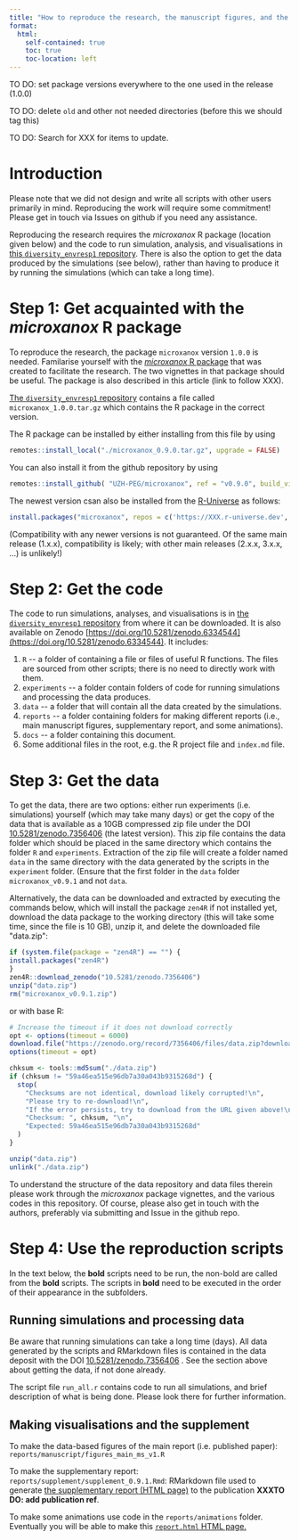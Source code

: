 ```yaml
---
title: "How to reproduce the research, the manuscript figures, and the supplementary document."
format:
  html:
    self-contained: true
    toc: true
    toc-location: left
---
```




TO DO: set package versions everywhere to the one used in the release (1.0.0)

TO DO: delete `old` and other not needed directories (before this we should tag this)

TO DO: Search for XXX for items to update.


# Introduction

Please note that we did not design and write all scripts with other users primarily in mind. Reproducing the work will require some commitment! Please get in touch via Issues on github if you need any assistance.

Reproducing the research requires the *microxanox* R package (location given below) and the code to run simulation, analysis, and visualisations in [this `diversity_envresp1` repository](https://github.com/UZH-PEG/diversity_envresp1). There is also the option to get the data produced by the simulations (see below), rather than having to produce it by running the simulations (which can take a long time).


# Step 1: Get acquainted with the *microxanox* R package

To reproduce the research, the package `microxanox` version `1.0.0` is needed.  Familarise yourself with the [*microxanox* R package](https://uzh-peg.r-universe.dev/ui#package:microxanox) that was created to facilitate the research. The two vignettes in that package should be useful. The package is also described in this article (link to follow XXX).

[The `diversity_envresp1` repository](https://github.com/UZH-PEG/diversity_envresp1) contains a file called `microxanox_1.0.0.tar.gz` which contains the R package in the correct version.

The R package can be installed by either installing from this file by using


```r
remotes::install_local("./microxanox_0.9.0.tar.gz", upgrade = FALSE)
```

You can also install it from the github repository by using

```r
remotes::install_github( "UZH-PEG/microxanox", ref = "v0.9.0", build_vignettes = TRUE, upgrade = FALSE)
```

The newest version csan also be installed from the [R-Universe](https://r-universe.dev) as follows:

```r
install.packages("microxanox", repos = c('https://XXX.r-universe.dev', 'https://cloud.r-project.org'))
```

(Compatibility with any newer versions is not guaranteed. Of the same main release (1.x.x), compatibility is likely; with other main releases (2.x.x, 3.x.x, ...) is unlikely!)

# Step 2: Get the code

The code to run simulations, analyses, and visualisations is in [the `diversity_envresp1` repository](https://github.com/UZH-PEG/diversity_envresp1) from where it can be downloaded. It is also available on Zenodo [https://doi.org/10.5281/zenodo.6334544](https://doi.org/10.5281/zenodo.6334544). It includes:

1.  `R` -- a folder of containing a file or files of useful R functions. The files are sourced from other scripts; there is no need to directly work with them.
2.  `experiments` -- a folder contain folders of code for running simulations and processing the data produces.
3. `data` -- a folder that will contain all the data created by the simulations.
4. `reports` -- a folder containing folders for making different reports (i.e., main manuscript figures, supplementary report, and some animations).
5. `docs` -- a folder containing this document.
6. Some additional files in the root, e.g. the R project file and `index.md` file.


# Step 3: Get the data

To get the data, there are two options: either run experiments (i.e. simulations) yourself (which may take many days) or get the copy of the data that is available as a 10GB compressed zip file under the DOI [10.5281/zenodo.7356406](https://doi.org/10.5281/zenodo.7356406) (the latest version). This zip file contains the data folder which should be placed in the same directory which contains the folder `R` and `experiments`. Extraction of the zip file will create a folder named `data` in the same directory with the data generated by the scripts in the `experiment` folder. (Ensure that the first folder in the `data` folder `microxanox_v0.9.1` and not `data`.

Alternatively, the data can be downloaded and extracted by executing the commands below, which will install the package `zen4R` if not installed yet, download the data package to the working directory (this will take some time, since the file is 10 GB), unzip it, and delete the downloaded file "data.zip":

```r
if (system.file(package = "zen4R") == "") {
install.packages("zen4R")
}
zen4R::download_zenodo("10.5281/zenodo.7356406")
unzip("data.zip")
rm("microxanox_v0.9.1.zip")
```

or with base R:

```r
# Increase the timeout if it does not download correctly
opt <- options(timeout = 6000)
download.file("https://zenodo.org/record/7356406/files/data.zip?download=1", "data.zip")
options(timeout = opt)

chksum <- tools::md5sum("./data.zip")
if (chksum != "59a46ea515e96db7a30a043b9315268d") {
  stop(
    "Checksums are not identical, download likely corrupted!\n",
    "Please try to re-download!\n",
    "If the error persists, try to download from the URL given above!\n",
    "Checksum: ", chksum, "\n",
    "Expected: 59a46ea515e96db7a30a043b9315268d"
  )
}

unzip("data.zip")
unlink("./data.zip")
```

To understand the structure of the data repository and data files therein please work through the *microxanox* package vignettes, and the various codes in this repository. Of course, please also get in touch with the authors, preferably via submitting and Issue in the github repo.


# Step 4: Use the reproduction scripts

In the text below, the **bold** scripts need to be run, the non-bold are called from the **bold** scripts. The scripts in **bold** need to be executed in the order of their appearance in the subfolders.


## Running simulations and processing data

Be aware that running simulations can take a long time (days). All data generated by the scripts and RMarkdown files is contained in the data deposit with the DOI [10.5281/zenodo.7356406](https://doi.org/10.5281/zenodo.7356406) . See the section above about getting the data, if not done already.

The script file `run_all.r` contains code to run all simulations, and brief description of what is being done. Please look there for further information.

## Making visualisations and the supplement

To make the data-based figures of the main report (i.e. published paper): `reports/manuscript/figures_main_ms_v1.R`

To make the supplementary report: `reports/supplement/supplement_0.9.1.Rmd`: RMarkdown file used to generate [the supplementary report (HTML page)](https://uzh-peg.github.io/diversity_envresp1/reports/supplement/supplement_0.9.1.Rmd) to the publication **XXXTO DO: add publication ref**.
    
To make some animations use code in the `reports/animations` folder. Eventually you will be able to make this [`report.html` HTML page.](https://uzh-peg.github.io/diversity_envresp1/reports/animations/report.html)

